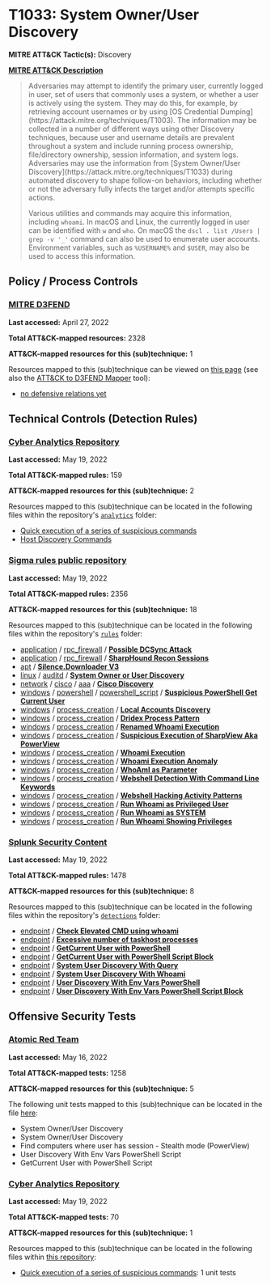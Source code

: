 # T1033: System Owner/User Discovery
**MITRE ATT&CK Tactic(s):** Discovery

**[MITRE ATT&CK Description](https://attack.mitre.org/techniques/T1033)**
<blockquote>Adversaries may attempt to identify the primary user, currently logged in user, set of users that commonly uses a system, or whether a user is actively using the system. They may do this, for example, by retrieving account usernames or by using [OS Credential Dumping](https://attack.mitre.org/techniques/T1003). The information may be collected in a number of different ways using other Discovery techniques, because user and username details are prevalent throughout a system and include running process ownership, file/directory ownership, session information, and system logs. Adversaries may use the information from [System Owner/User Discovery](https://attack.mitre.org/techniques/T1033) during automated discovery to shape follow-on behaviors, including whether or not the adversary fully infects the target and/or attempts specific actions.

Various utilities and commands may acquire this information, including <code>whoami</code>. In macOS and Linux, the currently logged in user can be identified with <code>w</code> and <code>who</code>. On macOS the <code>dscl . list /Users | grep -v '_'</code> command can also be used to enumerate user accounts. Environment variables, such as <code>%USERNAME%</code> and <code>$USER</code>, may also be used to access this information.</blockquote>

## Policy / Process Controls
### [MITRE D3FEND](https://d3fend.mitre.org/)
**Last accessed:** April 27, 2022

**Total ATT&CK-mapped resources:** 2328

**ATT&CK-mapped resources for this (sub)technique:** 1

Resources mapped to this (sub)technique can be viewed on [this page](https://d3fend.mitre.org/) (see also the [ATT&CK to D3FEND Mapper](https://d3fend.mitre.org/tools/attack-mapper) tool):

* [no defensive relations yet](https://d3fend.mitre.org/techniques/d3f:nodefensiverelationsyet)

## Technical Controls (Detection Rules)
### [Cyber Analytics Repository](https://car.mitre.org)
**Last accessed:** May 19, 2022

**Total ATT&CK-mapped rules:** 159

**ATT&CK-mapped resources for this (sub)technique:** 2

Resources mapped to this (sub)technique can be located in the following files within the repository's <code>[analytics](https://github.com/mitre-attack/car/blob/master/analytics)</code> folder:

* [Quick execution of a series of suspicious commands](https://github.com/mitre-attack/car/tree/master/analytics/CAR-2013-04-002.yaml)
* [Host Discovery Commands](https://github.com/mitre-attack/car/tree/master/analytics/CAR-2016-03-001.yaml)

### [Sigma rules public repository](https://github.com/SigmaHQ/sigma)
**Last accessed:** May 19, 2022

**Total ATT&CK-mapped rules:** 2356

**ATT&CK-mapped resources for this (sub)technique:** 18

Resources mapped to this (sub)technique can be located in the following files within the repository's <code>[rules](https://github.com/SigmaHQ/sigma/tree/master/rules)</code> folder:

* [application](https://github.com/SigmaHQ/sigma/tree/master/rules/application/) / [rpc_firewall](https://github.com/SigmaHQ/sigma/tree/master/rules/application/rpc_firewall/) / **[Possible DCSync Attack](https://github.com/SigmaHQ/sigma/blob/master/rules/application/rpc_firewall/rpc_firewall_dcsync_attack.yml)**
* [application](https://github.com/SigmaHQ/sigma/tree/master/rules/application/) / [rpc_firewall](https://github.com/SigmaHQ/sigma/tree/master/rules/application/rpc_firewall/) / **[SharpHound Recon Sessions](https://github.com/SigmaHQ/sigma/blob/master/rules/application/rpc_firewall/rpc_firewall_sharphound_recon_sessions.yml)**
* [apt](https://github.com/SigmaHQ/sigma/tree/master/rules/apt/) / **[Silence.Downloader V3](https://github.com/SigmaHQ/sigma/blob/master/rules/apt/apt_silence_downloader_v3.yml)**
* [linux](https://github.com/SigmaHQ/sigma/tree/master/rules/linux/) / [auditd](https://github.com/SigmaHQ/sigma/tree/master/rules/linux/auditd/) / **[System Owner or User Discovery](https://github.com/SigmaHQ/sigma/blob/master/rules/linux/auditd/lnx_auditd_user_discovery.yml)**
* [network](https://github.com/SigmaHQ/sigma/tree/master/rules/network/) / [cisco](https://github.com/SigmaHQ/sigma/tree/master/rules/network/cisco/) / [aaa](https://github.com/SigmaHQ/sigma/tree/master/rules/network/cisco/aaa/) / **[Cisco Discovery](https://github.com/SigmaHQ/sigma/blob/master/rules/network/cisco/aaa/cisco_cli_discovery.yml)**
* [windows](https://github.com/SigmaHQ/sigma/tree/master/rules/windows/) / [powershell](https://github.com/SigmaHQ/sigma/tree/master/rules/windows/powershell/) / [powershell_script](https://github.com/SigmaHQ/sigma/tree/master/rules/windows/powershell/powershell_script/) / **[Suspicious PowerShell Get Current User](https://github.com/SigmaHQ/sigma/blob/master/rules/windows/powershell/powershell_script/posh_ps_suspicious_get_current_user.yml)**
* [windows](https://github.com/SigmaHQ/sigma/tree/master/rules/windows/) / [process_creation](https://github.com/SigmaHQ/sigma/tree/master/rules/windows/process_creation/) / **[Local Accounts Discovery](https://github.com/SigmaHQ/sigma/blob/master/rules/windows/process_creation/proc_creation_win_local_system_owner_account_discovery.yml)**
* [windows](https://github.com/SigmaHQ/sigma/tree/master/rules/windows/) / [process_creation](https://github.com/SigmaHQ/sigma/tree/master/rules/windows/process_creation/) / **[Dridex Process Pattern](https://github.com/SigmaHQ/sigma/blob/master/rules/windows/process_creation/proc_creation_win_malware_dridex.yml)**
* [windows](https://github.com/SigmaHQ/sigma/tree/master/rules/windows/) / [process_creation](https://github.com/SigmaHQ/sigma/tree/master/rules/windows/process_creation/) / **[Renamed Whoami Execution](https://github.com/SigmaHQ/sigma/blob/master/rules/windows/process_creation/proc_creation_win_renamed_whoami.yml)**
* [windows](https://github.com/SigmaHQ/sigma/tree/master/rules/windows/) / [process_creation](https://github.com/SigmaHQ/sigma/tree/master/rules/windows/process_creation/) / **[Suspicious Execution of SharpView Aka PowerView](https://github.com/SigmaHQ/sigma/blob/master/rules/windows/process_creation/proc_creation_win_susp_sharpview.yml)**
* [windows](https://github.com/SigmaHQ/sigma/tree/master/rules/windows/) / [process_creation](https://github.com/SigmaHQ/sigma/tree/master/rules/windows/process_creation/) / **[Whoami Execution](https://github.com/SigmaHQ/sigma/blob/master/rules/windows/process_creation/proc_creation_win_susp_whoami.yml)**
* [windows](https://github.com/SigmaHQ/sigma/tree/master/rules/windows/) / [process_creation](https://github.com/SigmaHQ/sigma/tree/master/rules/windows/process_creation/) / **[Whoami Execution Anomaly](https://github.com/SigmaHQ/sigma/blob/master/rules/windows/process_creation/proc_creation_win_susp_whoami_anomaly.yml)**
* [windows](https://github.com/SigmaHQ/sigma/tree/master/rules/windows/) / [process_creation](https://github.com/SigmaHQ/sigma/tree/master/rules/windows/process_creation/) / **[WhoAmI as Parameter](https://github.com/SigmaHQ/sigma/blob/master/rules/windows/process_creation/proc_creation_win_susp_whoami_as_param.yml)**
* [windows](https://github.com/SigmaHQ/sigma/tree/master/rules/windows/) / [process_creation](https://github.com/SigmaHQ/sigma/tree/master/rules/windows/process_creation/) / **[Webshell Detection With Command Line Keywords](https://github.com/SigmaHQ/sigma/blob/master/rules/windows/process_creation/proc_creation_win_webshell_detection.yml)**
* [windows](https://github.com/SigmaHQ/sigma/tree/master/rules/windows/) / [process_creation](https://github.com/SigmaHQ/sigma/tree/master/rules/windows/process_creation/) / **[Webshell Hacking Activity Patterns](https://github.com/SigmaHQ/sigma/blob/master/rules/windows/process_creation/proc_creation_win_webshell_hacking.yml)**
* [windows](https://github.com/SigmaHQ/sigma/tree/master/rules/windows/) / [process_creation](https://github.com/SigmaHQ/sigma/tree/master/rules/windows/process_creation/) / **[Run Whoami as Privileged User](https://github.com/SigmaHQ/sigma/blob/master/rules/windows/process_creation/proc_creation_win_whoami_as_priv_user.yml)**
* [windows](https://github.com/SigmaHQ/sigma/tree/master/rules/windows/) / [process_creation](https://github.com/SigmaHQ/sigma/tree/master/rules/windows/process_creation/) / **[Run Whoami as SYSTEM](https://github.com/SigmaHQ/sigma/blob/master/rules/windows/process_creation/proc_creation_win_whoami_as_system.yml)**
* [windows](https://github.com/SigmaHQ/sigma/tree/master/rules/windows/) / [process_creation](https://github.com/SigmaHQ/sigma/tree/master/rules/windows/process_creation/) / **[Run Whoami Showing Privileges](https://github.com/SigmaHQ/sigma/blob/master/rules/windows/process_creation/proc_creation_win_whoami_priv.yml)**

### [Splunk Security Content](https://github.com/splunk/security_content)
**Last accessed:** May 19, 2022

**Total ATT&CK-mapped rules:** 1478

**ATT&CK-mapped resources for this (sub)technique:** 8

Resources mapped to this (sub)technique can be located in the following files within the repository's <code>[detections](https://github.com/splunk/security_content/tree/develop/detections)</code> folder:

* [endpoint](https://github.com/splunk/security_content/tree/develop/detections/endpoint/) / **[Check Elevated CMD using whoami](https://github.com/splunk/security_content/blob/develop/detections/endpoint/check_elevated_cmd_using_whoami.yml)**
* [endpoint](https://github.com/splunk/security_content/tree/develop/detections/endpoint/) / **[Excessive number of taskhost processes](https://github.com/splunk/security_content/blob/develop/detections/endpoint/excessive_number_of_taskhost_processes.yml)**
* [endpoint](https://github.com/splunk/security_content/tree/develop/detections/endpoint/) / **[GetCurrent User with PowerShell](https://github.com/splunk/security_content/blob/develop/detections/endpoint/getcurrent_user_with_powershell.yml)**
* [endpoint](https://github.com/splunk/security_content/tree/develop/detections/endpoint/) / **[GetCurrent User with PowerShell Script Block](https://github.com/splunk/security_content/blob/develop/detections/endpoint/getcurrent_user_with_powershell_script_block.yml)**
* [endpoint](https://github.com/splunk/security_content/tree/develop/detections/endpoint/) / **[System User Discovery With Query](https://github.com/splunk/security_content/blob/develop/detections/endpoint/system_user_discovery_with_query.yml)**
* [endpoint](https://github.com/splunk/security_content/tree/develop/detections/endpoint/) / **[System User Discovery With Whoami](https://github.com/splunk/security_content/blob/develop/detections/endpoint/system_user_discovery_with_whoami.yml)**
* [endpoint](https://github.com/splunk/security_content/tree/develop/detections/endpoint/) / **[User Discovery With Env Vars PowerShell](https://github.com/splunk/security_content/blob/develop/detections/endpoint/user_discocvery_with_env_vars_powershell.yml)**
* [endpoint](https://github.com/splunk/security_content/tree/develop/detections/endpoint/) / **[User Discovery With Env Vars PowerShell Script Block](https://github.com/splunk/security_content/blob/develop/detections/endpoint/user_discovery_with_env_vars_powershell_script_block.yml)**


## Offensive Security Tests
### [Atomic Red Team](https://github.com/redcanaryco/atomic-red-team)
**Last accessed:** May 16, 2022

**Total ATT&CK-mapped tests:** 1258

**ATT&CK-mapped resources for this (sub)technique:** 5

The following unit tests mapped to this (sub)technique can be located in the file [here](https://github.com/redcanaryco/atomic-red-team/tree/master/atomics/T1033/T1033.yaml):

* System Owner/User Discovery
* System Owner/User Discovery
* Find computers where user has session - Stealth mode (PowerView)
* User Discovery With Env Vars PowerShell Script
* GetCurrent User with PowerShell Script

### [Cyber Analytics Repository](https://car.mitre.org)
**Last accessed:** May 19, 2022

**Total ATT&CK-mapped tests:** 70

**ATT&CK-mapped resources for this (sub)technique:** 1

Resources mapped to this (sub)technique can be located in the following files within [this repository](https://github.com/mitre-attack/car/blob/master/analytics):

* [Quick execution of a series of suspicious commands](https://github.com/mitre-attack/car/tree/master/analytics/CAR-2013-04-002.yaml): 1 unit tests

